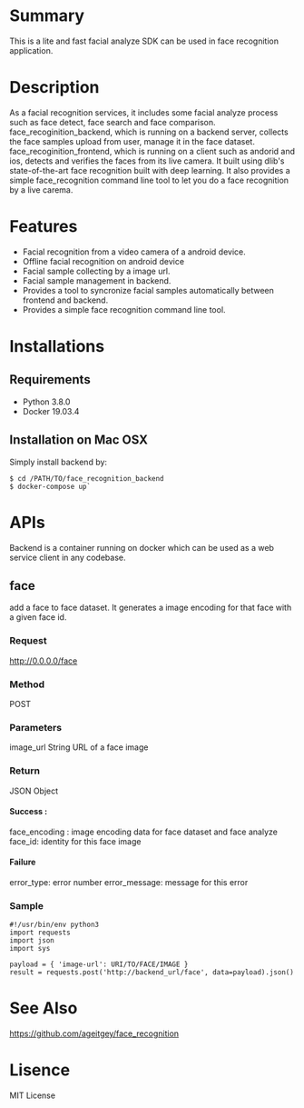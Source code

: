 # Summary
This is a lite and fast facial analyze SDK can be used in face recognition application.  

# Description
As a facial recognition services, it includes some facial analyze process such as face detect, face search and face comparison. face_recoginition_backend, which is running on a backend server, collects the face samples upload from user, manage it in the face dataset. face_recoginition_frontend, which is running on a client such as andorid and ios, detects and verifies the faces from its live camera. 
It built using dlib's state-of-the-art face recognition built with deep learning. It also provides a simple face_recognition command line tool to let you do a face recognition by a live carema.

# Features
* Facial recognition from a video camera of a android device.
* Offline facial recognition on android device
* Facial sample collecting by a image url.
* Facial sample management in backend.
* Provides a tool to syncronize facial samples automatically between frontend and backend.
* Provides a simple face recognition command line tool.

# Installations
## Requirements
* Python 3.8.0
* Docker 19.03.4

## Installation on Mac OSX
Simply install backend by:
```
$ cd /PATH/TO/face_recognition_backend
$ docker-compose up`
```

# APIs
Backend is a container running on docker which can be used as a web service client in any codebase.

## face
add a face to face dataset. It generates a image encoding for that face with a given face id.

### Request
http://0.0.0.0/face

### Method
POST

### Parameters
image_url  String  URL of a face image

### Return
JSON Object
#### Success :
face_encoding : image encoding data for face dataset and face analyze
face_id: identity for this face image 
#### Failure
error_type: error number
error_message: message for this error

### Sample 
```
#!/usr/bin/env python3
import requests
import json
import sys

payload = { 'image-url': URI/TO/FACE/IMAGE }
result = requests.post('http://backend_url/face', data=payload).json()
```
# See Also
https://github.com/ageitgey/face_recognition

# Lisence
MIT License
